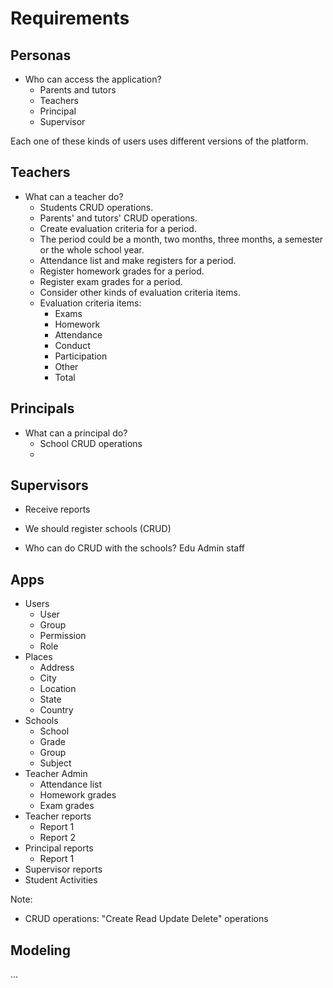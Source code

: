 # Requirements

## Personas

* Who can access the application?
    * Parents and tutors
    * Teachers
    * Principal
    * Supervisor

Each one of these kinds of users uses different versions of the platform.

## Teachers

* What can a teacher do?
    * Students CRUD operations.
    * Parents' and tutors' CRUD operations.
    * Create evaluation criteria for a period.
    * The period could be a month, two months, three months, a semester or the whole school year.
    * Attendance list and make registers for a period.
    * Register homework grades for a period.
    * Register exam grades for a period.
    * Consider other kinds of evaluation criteria items.
    * Evaluation criteria items:
        * Exams
        * Homework
        * Attendance
        * Conduct
        * Participation
        * Other
        * Total


## Principals

* What can a principal do?
    * School CRUD operations
    * 

## Supervisors

* Receive reports

* We should register schools  (CRUD)
* Who can do CRUD with the schools? Edu Admin staff

## Apps

* Users
    * User
    * Group
    * Permission
    * Role
* Places
    * Address
    * City
    * Location
    * State
    * Country
* Schools
    * School
    * Grade
    * Group
    * Subject
* Teacher Admin
    * Attendance list
    * Homework grades
    * Exam grades
* Teacher reports
    * Report 1
    * Report 2
* Principal reports
    * Report 1
* Supervisor reports
* Student Activities

Note:

* CRUD operations: "Create Read Update Delete" operations

## Modeling

...